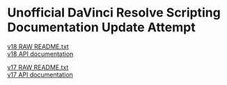 # Unofficial DaVinci Resolve Scripting Documentation Update Attempt

[v18 RAW README.txt](https://electron-rotoscope.github.io/DaVinciResolve-API-Docs/README.txt)  
[v18 API documentation](https://electron-rotoscope.github.io/DaVinciResolve-API-Docs/)

[v17 RAW README.txt](https://electron-rotoscope.github.io/DaVinciResolve-API-Docs/17-README.txt)  
[v17 API documentation](https://electron-rotoscope.github.io/DaVinciResolve-API-Docs/17-index.html)
